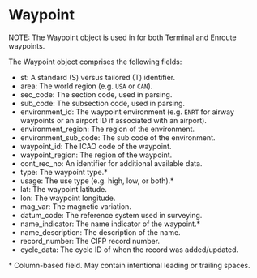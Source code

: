 # Waypoint

NOTE: The Waypoint object is used in for both Terminal and Enroute waypoints.

The Waypoint object comprises the following fields:

- st: A standard (S) versus tailored (T) identifier.
- area: The world region (e.g. `USA` or `CAN`).
- sec_code: The section code, used in parsing.
- sub_code: The subsection code, used in parsing.
- environment_id: The waypoint environment (e.g. `ENRT` for airway waypoints or an airport ID if associated with an airport).
- environment_region: The region of the environment.
- environment_sub_code: The sub code of the environment.
- waypoint_id: The ICAO code of the waypoint.
- waypoint_region: The region of the waypoint.
- cont_rec_no: An identifier for additional available data.
- type: The waypoint type.\*
- usage: The use type (e.g. high, low, or both).\*
- lat: The waypoint latitude.
- lon: The waypoint longitude.
- mag_var: The magnetic variation.
- datum_code: The reference system used in surveying.
- name_indicator: The name indicator of the waypoint.\*
- name_description: The description of the name.
- record_number: The CIFP record number.
- cycle_data: The cycle ID of when the record was added/updated.

\* Column-based field. May contain intentional leading or trailing spaces.
